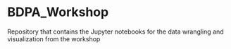 # BDPA_Workshop
Repository that contains the Jupyter notebooks for the data wrangling and visualization from the workshop

